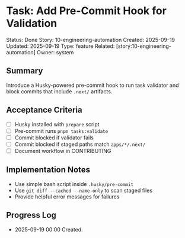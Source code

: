# Task: Add Pre-Commit Hook for Validation
Status: Done
Story: 10-engineering-automation
Created: 2025-09-19
Updated: 2025-09-19
Type: feature
Related: [story:10-engineering-automation]
Owner: system

## Summary
Introduce a Husky-powered pre-commit hook to run task validator and block commits that include `.next/` artifacts.

## Acceptance Criteria
- [ ] Husky installed with `prepare` script
- [ ] Pre-commit runs `pnpm tasks:validate`
- [ ] Commit blocked if validator fails
- [ ] Commit blocked if staged paths match `apps/*/.next/`
- [ ] Document workflow in CONTRIBUTING

## Implementation Notes
- Use simple bash script inside `.husky/pre-commit`
- Use `git diff --cached --name-only` to scan staged files
- Provide helpful error messages for failures

## Progress Log
- 2025-09-19 00:00 Created.
